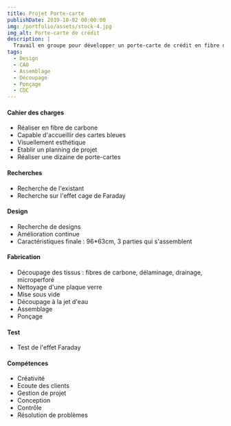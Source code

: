 ```yaml
---
title: Projet Porte-carte
publishDate: 2019-10-02 00:00:00
img: /portfolio/assets/stock-4.jpg
img_alt: Porte-carte de crédit
description: |
  Travail en groupe pour développer un porte-carte de crédit en fibre de carbone.
tags:
  - Design
  - CAO
  - Assemblage
  - Découpage
  - Ponçage
  - CDC
---
```


#### Cahier des charges

- Réaliser en fibre de carbone​
- Capable d'accueillir des cartes bleues​
- Visuellement esthétique​
- Etablir un planning de projet ​
- Réaliser une dizaine de porte-cartes​

#### Recherches

- Recherche de l'existant
- Recherche sur l'effet cage de Faraday

#### Design

- Recherche de designs
- Amélioration continue
- Caractéristiques finale : 96*63cm, 3 parties qui s'assemblent

#### Fabrication

- Découpage des tissus : fibres de carbone, délaminage, drainage, microperforé
- Nettoyage d'une plaque verre
- Mise sous vide
- Découpage à la jet d'eau
- Assemblage
- Ponçage

#### Test

- Test de l'effet Faraday

#### Compétences

- Créativité
- Ecoute des clients
- Gestion de projet
- Conception
- Contrôle
- Résolution de problèmes